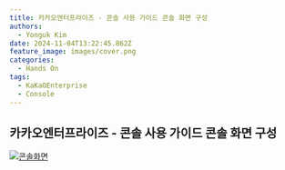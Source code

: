 ```yaml
---
title: 카카오엔터프라이즈 - 콘솔 사용 가이드 콘솔 화면 구성
authors:
  - Yonguk Kim
date: 2024-11-04T13:22:45.862Z
feature_image: images/cover.png
categories:
  - Hands On
tags:
  - KaKaOEnterprise
  - Console
---
```


## 카카오엔터프라이즈 - 콘솔 사용 가이드 콘솔 화면 구성
[![콘솔화면](https://img.youtube.com/vi/aXFqVBpu42M/0.jpg)](https://youtu.be/aXFqVBpu42M?si=j_FMZr77-qBYZEd7)